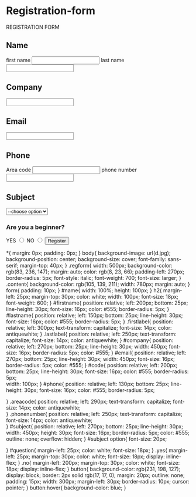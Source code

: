 # Registration-form
<div class="regform">REGISTRATION FORM</div>
    <div class="content">
        <form action="">
            <div id="name">
                <h2>Name</h2>
                <label class="firstlabel">first name</label>
                <input type="text" id="firstname" name="firstname">
                <label class="lastlabel">last name</label>
                <input type="text" id="lastname" name="lastname">
            </div>
            <h2>Company</h2>
            <input type="text" id="company" name="company">
            <h2>Email</h2>
            <input type="email" id="email" name="email">
            <h2>Phone</h2>
            <label class="areacode">Area code</label>
            <input type="text" id="code" name="areacode">
            <label class="phonenumber">phone number</label>
            <input type="tel" id="phone" name="phonenumber">
            <h2>Subject</h2>
            <select name="subject" id="subject">
                <option disabled="disabled" selected="selected">--choose option</option>
                <option value="subject 1">mathematics</option>
                <option value="subject 2">english</option>
                <option value="subject 3">yoruba</option>
            </select>
            <h3 id="question">Are you a beginner?</h2>
            <label class="yes">YES</label>
            <input type="radio" id="YES" name="question" value="YES">
            <label class="no">NO</label>
            <input type="radio" id="NO" name="question" value="NO">
            <button type="submit">Register</button>
        </form>
  </div>
  
<!--styless.css-->

*{
    margin: 0px;
    padding: 0px;
}
body{
    background-image: url(d.jpg);
    background-position: center;
    background-size: cover;
    font-family: sans-serif;
    margin-top: 40px;
}
.regform{
    width: 500px;
    background-color: rgb(83, 236, 147);
    margin: auto;
    color: rgb(8, 23, 66);
    padding-left: 270px;
    border-radius: 5px;
    font-style: italic;
    font-weight: 700;
    font-size: larger;
}
.content{
    background-color: rgb(105, 139, 211);
    width: 780px;
    margin: auto;
}
form{
    padding: 10px;
}
#name{
    width: 100%;
    height: 100px;
}
h2{
    margin-left: 25px;
    margin-top: 30px;
    color: white;
    width: 100px;
font-size: 18px;
font-weight: 600;
}
#firstname{
    position: relative;
    left: 200px;
    bottom: 25px;
    line-height: 30px;
    font-size: 16px;
    color: #555;
    border-radius: 5px;
}
#lastname{
    position: relative;
    left: 150px;
    bottom: 25px;
    line-height: 30px;
    font-size: 16px;
    color: #555;
    border-radius: 5px;
}
.firstlabel{
    position: relative;
    left: 300px;
    text-transform: capitalize;
    font-size: 14px;
    color: antiquewhite;
}
.lastlabel{
    position: relative;
    left: 250px;
    text-transform: capitalize;
    font-size: 14px;
    color: antiquewhite;
}
 #company{
     position: relative;
     left: 270px;
     bottom: 25px;
     line-height: 30px;
     width: 450px;
     font-size: 16px;
     border-radius: 5px;
     color: #555;
 }
 #email{
     position: relative;
     left: 270px;
     bottom: 25px;
     line-height: 30px;
     width: 450px;
     font-size: 16px;
     border-radius: 5px;
     color: #555;
 }
 #code{
    position: relative;
    left: 200px;
    bottom: 25px;
    line-height: 30px;
    font-size: 16px;
    color: #555;
    border-radius: 5px;   
    width: 100px;
 }
 #phone{
    position: relative;
    left: 130px;
    bottom: 25px;
    line-height: 30px;
    font-size: 16px;
    color: #555;
    border-radius: 5px;
    
 }
 .areacode{
    position: relative;
    left: 290px;
    text-transform: capitalize;
    font-size: 14px;
    color: antiquewhite;   
 }
 .phonenumber{
    position: relative;
    left: 250px;
    text-transform: capitalize;
    font-size: 14px;
    color: antiquewhite;   
 }
 #subject{
    position: relative;
    left: 270px;
    bottom: 25px;
    line-height: 30px;
    width: 450px;
    height: 30px;
    font-size: 16px;
    border-radius: 5px;
    color: #555;
    outline: none;
    overflow: hidden;
 }
 #subject option{
    font-size: 20px;

 }
 #question{
     margin-left: 25px;
     color: white;
     font-size: 18px;
 }
 .yes{
     margin-left: 25px;
     margin-top: 30px;
     color: white;
     font-size: 18px;
     display: inline-flex;
 }
 .no{
     margin-left: 200px;
     margin-top: 30px;
     color: white;
     font-size: 18px;
     display: inline-flex;
 }
button{
    background-color: rgb(231, 198, 127);
    display: block;
    border: 2px solid rgb(17, 17, 0);
    margin: 20px;
    outline: none;
    padding: 15px;
    width: 300px;
    margin-left: 30px;
    border-radius: 10px;
    cursor: pointer;
}
button:hover{
    background-color: blue;
}
